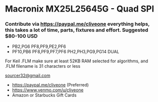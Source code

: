 # Macronix MX25L25645G - Quad SPI
### Contribute via   https://paypal.me/cliveone  everything helps, this takes a lot of time, parts, fixtures and effort. Suggested $80-100 USD

  *  PB2,PG6 PF8,PF9,PE2,PF6
  *  PF10,PB6 PF8,PF9,PF7,PF6 PH2,PH3,PG9,PG14 DUAL
    
For Keil .FLM make sure at least 52KB RAM selected for algorithms, and .FLM filename is 31 characters or less

 sourcer32@gmail.com
  *  https://paypal.me/cliveone (Preferred)
  *  https://www.venmo.com/u/cliveone
  *  Amazon or Starbucks Gift Cards
